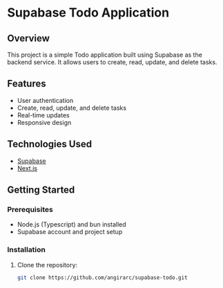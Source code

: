 # Supabase Todo Application

## Overview

This project is a simple Todo application built using Supabase as the backend service. It allows users to create, read, update, and delete tasks.

## Features

- User authentication
- Create, read, update, and delete tasks
- Real-time updates
- Responsive design

## Technologies Used

- [Supabase](https://supabase.io/)
- [Next.js](https://nextjs.org/)

## Getting Started

### Prerequisites

- Node.js (Typescript) and bun installed
- Supabase account and project setup

### Installation

1. Clone the repository:

   ```bash
   git clone https://github.com/angirarc/supabase-todo.git